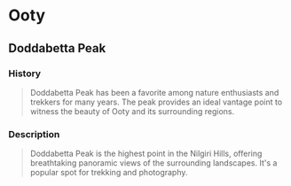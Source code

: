 # Ooty 
 ## Doddabetta Peak 
  
 ### History 
 > Doddabetta Peak has been a favorite among nature enthusiasts and trekkers for many years. The peak provides an ideal vantage point to witness the beauty of Ooty and its surrounding regions. 
  
 ### Description 
 > Doddabetta Peak is the highest point in the Nilgiri Hills, offering breathtaking panoramic views of the surrounding landscapes. It's a popular spot for trekking and photography.